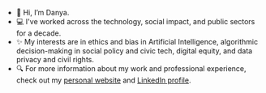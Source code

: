 - 👋 Hi, I’m Danya.
- 💻 I've worked across the technology, social impact, and public sectors for a decade. 
- ✨ My interests are in ethics and bias in Artificial Intelligence, algorithmic decision-making in social policy and civic tech, digital equity, and data privacy and civil rights.
- 🔍 For more information about my work and professional experience, check out my [personal website](https://danyasherbini.notion.site/Danya-Sherbini-ba06259e8e984fc4a733adaf83e032be?pvs=4) and [LinkedIn profile](https://www.linkedin.com/feed/).

<!---
dsherbini/dsherbini is a ✨ special ✨ repository because its `README.md` (this file) appears on your GitHub profile.
You can click the Preview link to take a look at your changes.
--->
